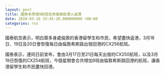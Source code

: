 ```yaml
---
layout: post
title: 國泰本周增9航班往來倫敦助港人返港
date: 2020-03-16 15:45:28.000000000 +08:00
categories: rss
---
```


國泰航空表示，明白眾多身處倫敦的香港留學生和市民，希望盡快返港，3月18日、19日及20日會恢復每日由倫敦希斯路出發回港的CX256航班。

國泰表示，連同日前宣布，會由3月17日至21日每天出發的CX250航班，以及3月19日恢復的CX254航班，今個星期會合共增加9班由倫敦希斯路回港的航班，讓香港留學生和市民盡快回港。
